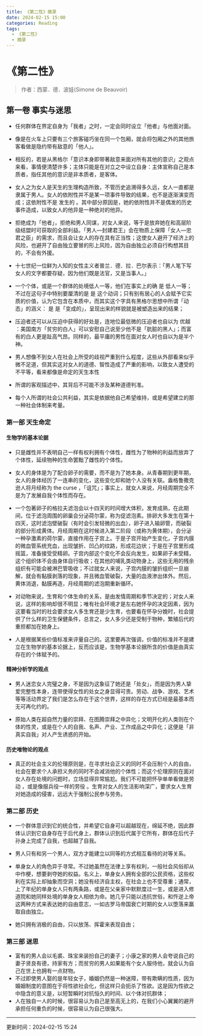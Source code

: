 ```yaml
---
title: 《第二性》摘录
date: 2024-02-15 15:00
categories: Reading
tags:
  - 《第二性》
  - 摘录
---
```

# 《第二性》

>  作者：西蒙．德．波娃(Simone de Beauvoir)  

## 第一卷 事实与迷思

- 任何群体在界定自身为「我者」之时，一定会同时设立「他者」与他面对面。  

- 像是在火车上只要有三个旅客碰巧坐在同一个包厢，就会将包厢之外的其他旅客看做是隐约带有敌意的「他人」。  

- 相反的，若是从黑格尔「意识本身即带著敌意来面对所有其他的意识」之观点来看，事情便清楚许多；主体只能是在对立之中设立自身：主体宣称自己是本质者，指任其他的意识是非本质者，是客体。  

- 女人之为女人是天生的生理构造所致，不管历史追溯得多久远，女人一直都是隶属于男人。女人的依附性并不是某一项事件导致的结果，也不是逐渐演变而成；这依附性不是 发生的 。其中部分原因是，她的依附性并不是偶发的历史事件造成，以致女人的他异是一种绝对的他异。  

- 拒绝成为「他者」，拒绝和男人同谋，对女人来说，等于是放弃她在和高层阶级结盟时可获取的全部利益。「男人—封建君王」会在物质上保障「女人—忠君之臣」的需求，而且会让女人的存在具有正当性；这使女人避开了经济上的风险，也避开了自由独立要冒的形上风险，因为自由独立必须自行构想其目的，不会有外援。

- 十七世纪一位鲜为人知的女性主义者普兰．德．拉．巴尔表示：「男人笔下写女人的文字都要存疑，因为他们既是法官，又是当事人。」  

- 一个个体，或是一个群体的处境低人一等，他们在事实上的确 是 低人一等；不过在这句子中特别要厘清的是 是 这个动词；只有别有居心的人会赋予它实质的价值，认为它包含在本质中，而其实这个字具有黑格尔思想中所谓「动态」的涵义： 是 是「变成的」，呈现出来的样貌就是被塑造出来的结果；  

- 压迫者还可以从压迫中获得的好处是，连地位最低微的压迫者也自以为 优越 ：美国南方「贫穷的白人」可以安慰自己说至少他不是「肮脏的黑人」；而富有的白人更是趾高气昂。同样的，最平庸的男性在面对女人时也自以为是半个神。  

- 男人想像不到女人在社会上所受的歧视严重到什么程度，这些从外部看来似乎微不足道，但其实这对女人的道德、智性造成了严重的影响，以致女人遭受的不平等，看来都像是命定的天生本性  

- 所谓的客观描述中，其背后不可能不涉及某种道德判准。  

- 每个人所谓的社会公共利益，其实是依据他自己希望维持，或是希望建立的那一种社会体制来考量。  

### 第一部 天生命定

#### 生物学的基本论据

- 只是雌性并不表明自己一样有权利拥有个体性，雌性为了物种的利益而放弃了个体性，延续物种的生命罢黜了雌性的个体性。  

- 女人的身体是为了配合卵子的需要，而不是为了她本身。从青春期到更年期，女人的身体经历了一连串的变化，这些变化却和她个人没有关联。盎格鲁撒克逊人将月经称为 the curse ，「诅咒」；事实上，就女人来说，月经周期完全不是为了发展自我个体性而存在。  

- 一个包著卵子的格拉夫滤泡会以十四天的时间增大体积，发育成熟，在此期间，位于滤泡周围的卵巢会分泌荷尔蒙，称为促滤泡素。排卵大多发生在第十四天，这时滤泡壁破裂（有时会引发轻微的出血），卵子进入输卵管，而破裂的部分形成黄体。月经周期在这时候进入第二阶段（或称为黄体期），会分泌一种孕激素的荷尔蒙，直接作用在子宫上。于是子宫开始产生变化，子宫内膜的微血管系统充血，出现皱折、凹凸的纹路，形成花边状；于是在子宫里形成摇篮，准备接受受精卵。子宫内部这个变化不会反向发生，如果卵子未受精，这个组织体不会由身体自行吸收；在其他的哺乳类动物身上，这些无用的残余组织有可能会被淋巴管吸收；不过就女人来说，子宫内膜的皱折组织一旦崩解，就会有黏膜剥落的现象，并且微血管破裂，大量的血液渗出体外。然后，黄体消退，黏膜再造，月经周期的滤泡期重新循环。  

- 对动物来说，生育和个体生命的关系，是由发情周期和季节决定的；对女人来说，这样的影响却很不明显；唯有社会环境才是左右她怀孕的决定因素，因为这要看当时的社会要求女人多生育还是少生育，也要看在怀孕分娩时，社会提供了什么样的卫生保健条件，总言之，女人多少还是受制于物种，繁殖后代的重担都加在她身上。  

- 人是根据某些价值标准来评量自己的。这里要再次强调，价值的标准并不是建立在生物学的基本论据上，反而应该是，生物学基本论据所含的价值是由真实存在的个体赋予的。  

#### 精神分析学的观点

- 男人迷恋女人完璧之身，不是因为这象征了她还是「处女」，而是因为男人挚爱完整性本身，连带使得女性的处女之身显得可贵。劳动、战争、游戏、艺术等等活动界定了我们是怎么存在于这个世界，这样的存在方式已经是最基本而无可再化约的。  

- 原始人类在超自然力量的崇拜、在图腾崇拜之中异化；文明开化的人类则在个体的性灵，或是在个人的自我、名声、产业、工作成品之中异化；这便是「非真实自我」对人产生诱惑的开始。  

#### 历史唯物论的观点

- 真正的社会主义的伦理原则是，在寻求社会正义的同时不会压制个人的自由，社会在要求个人承担义务的同时不会减消他的个体性；而这个伦理原则在面对女人存在处境的问题时，立场显得异常尴尬。我们不可能把怀孕单单看做是劳动 ，或是像服兵役一样的劳役 。生育对女人的生活影响深广，要求女人生育对她造成的侵害，远远大于强制公民参与劳务。  



### 第二部 历史

- 一个群体意识到它的统合性，并希望它自身可以超越现在，绵延不绝，因此群体认识到它自身存在于后代身上，群体认识到后代属于它所有，群体在后代子孙身上完成了自我，也超越了自我。  

- 男人只有和另一个男人，双方才能建立以同等的方式相互看待的对等关系。  

- 单身女人的角色异于寻常。不过她虽然在法律上享有权利，一般社会风俗却从中作梗，想要剥夺她的权益。名义上，单身女人拥有全部的公民资格，这些权利在实际上却抽象而空洞；她没有经济自主权，在社会上也不受尊重；通常，上了年纪的单身女人只有两条路，或是在父亲家中默默度过一生，或是进入修道院和她同样处境的单身女人相依为命。她几乎只能以违抗世俗，和忤逆上帝这两种方式来表达她的自由意志，一如古罗马帝国衰亡时期的女人以堕落来赢取自由独立。  

- 她只拥有消极的自由，只以放荡、挥霍来表现自由；  

### 第三部 迷思

  

- 富有的男人会以毛裘、珠宝来装扮自己的妻子；小康之家的男人会夸说自己的妻子贤良有德，持家有方；而贫穷的男人如果能有个女人服侍他，就会认为自己在世上也拥有一点财物。  
- 不过即使男人娶的是年轻女子，婚姻仍然是一种迷障，带有欺瞒的性质，因为婚姻制度的意图在于将性欲社会化，但这样只会扼杀了性欲。这是因为性欲之中隐含的意义是，以短暂瞬时对抗恒久的时间、以个体对抗群体；  
- 人在独自一人的时候，很容易认为自己是至高无上的，在我们小心翼翼的避开承担任何重负的时候，很容易认为自己很强大。  





---

更新时间：2024-02-15 15:24